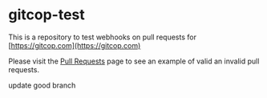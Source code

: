 gitcop-test
===========

This is a repository to test webhooks on pull requests for [https://gitcop.com](https://gitcop.com)

Please visit the [Pull Requests](https://github.com/Gazler/gitcop-test/pulls?q=is%3Apr) page to see an example of valid an invalid pull requests.

update good branch
